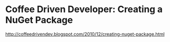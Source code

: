 <!--
id: 2163806725
link: http://kevinisom.info/post/2163806725/coffee-driven-developer-creating-a-nuget-package
slug: coffee-driven-developer-creating-a-nuget-package
date: Fri Dec 10 2010 21:30:49 GMT+1300 (NZDT)
raw: {"blog_name":"kevinisom","id":2163806725,"post_url":"http://kevinisom.info/post/2163806725/coffee-driven-developer-creating-a-nuget-package","slug":"coffee-driven-developer-creating-a-nuget-package","type":"link","date":"2010-12-10 08:30:49 GMT","timestamp":1291969849,"state":"published","format":"html","reblog_key":"gJ3vcpEi","tags":[],"short_url":"http://tmblr.co/Zw68Yy20_H85","highlighted":[],"feed_item":"http://coffeedrivendev.blogspot.com/2010/12/creating-nuget-package.html","from_feed_id":650234,"note_count":0,"title":"Coffee Driven Developer: Creating a NuGet Package","url":"http://coffeedrivendev.blogspot.com/2010/12/creating-nuget-package.html","description":""}
publish: 2010-12-010
tags: 
title: Coffee Driven Developer: Creating a NuGet Package
-->


Coffee Driven Developer: Creating a NuGet Package
=================================================

<http://coffeedrivendev.blogspot.com/2010/12/creating-nuget-package.html>

